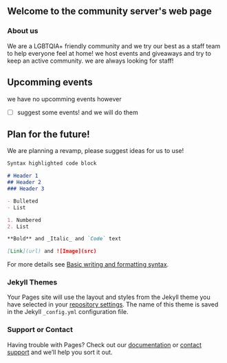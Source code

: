 ## Welcome to the community server's web page



### About us

We are a LGBTQIA+ friendly community and we try our best as a staff team to help everyone feel at home! we host events and giveaways and try to keep an active community. we are always looking for staff!

## Upcomming events
we have no upcomming events however
 -[ ]  suggest some events! and we will do them 

## Plan for the future!
We are planning a revamp, please suggest ideas for us to use!


```markdown
Syntax highlighted code block

# Header 1
## Header 2
### Header 3

- Bulleted
- List

1. Numbered
2. List

**Bold** and _Italic_ and `Code` text

[Link](url) and ![Image](src)
```

For more details see [Basic writing and formatting syntax](https://docs.github.com/en/github/writing-on-github/getting-started-with-writing-and-formatting-on-github/basic-writing-and-formatting-syntax).

### Jekyll Themes

Your Pages site will use the layout and styles from the Jekyll theme you have selected in your [repository settings](https://github.com/Bobacato/Bobacato.github.io/settings/pages). The name of this theme is saved in the Jekyll `_config.yml` configuration file.

### Support or Contact

Having trouble with Pages? Check out our [documentation](https://docs.github.com/categories/github-pages-basics/) or [contact support](https://support.github.com/contact) and we’ll help you sort it out.
